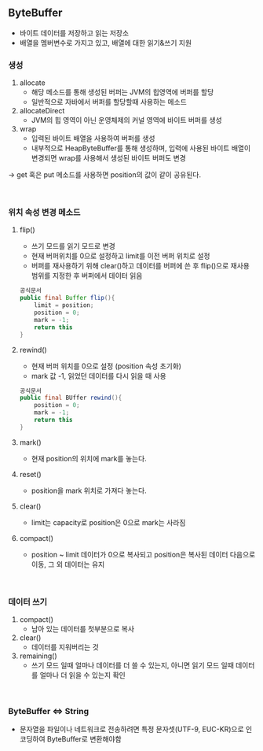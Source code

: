## ByteBuffer
- 바이트 데이터를 저장하고 읽는 저장소
- 배열을 멤버변수로 가지고 있고, 배열에 대한 읽기&쓰기 지원

### 생성

1. allocate
    - 해당 메소드를 통해 생성된 버퍼는 JVM의 힙영역에 버퍼를 할당
    - 일반적으로 자바에서 버퍼를 할당할때 사용하는 메소드
2. allocateDirect
    - JVM의 힙 영역이 아닌 운영체제의 커널 영역에 바이트 버퍼를 생성
3. wrap
    - 입력된 바이트 배열을 사용하여 버퍼를 생성
    - 내부적으로 HeapByteBuffer를 통해 생성하며, 입력에 사용된 바이트 배열이 변경되면 wrap를 사용해서 생성된 바이트 버퍼도 변경

→ get 혹은 put 메소드를 사용하면 position의 값이 같이 공유된다.

<br/>

### 위치 속성 변경 메소드

1. flip()
    - 쓰기 모드를 읽기 모드로 변경
    - 현재 버퍼위치를 0으로 설정하고 limit를 이전 버퍼 위치로 설정
    - 버퍼를 재사용하기 위해 clear()하고 데이터를 버퍼에 쓴 후 flip()으로 재사용 범위를 지정한 후 버퍼에서 데이터 읽음
    
    ```java
    공식문서
    public final Buffer flip(){
    	limit = position;
    	position = 0;
    	mark = -1;
    	return this
    }
    ```
    
2. rewind()
    - 현재 버퍼 위치를 0으로 설정 (position 속성 초기화)
    - mark 값 -1, 읽었던 데이터를 다시 읽을 때 사용
    
    ```java
    공식문서
    public final BUffer rewind(){
    	position = 0;
    	mark = -1;
    	return this
    }
    ```
    
3. mark()
    - 현재 position의 위치에 mark를 놓는다.
4. reset()
    - position을 mark 위치로 가져다 놓는다.
5. clear()
    - limit는 capacity로 position은 0으로 mark는 사라짐
6. compact()
    - position ~ limit 데이터가 0으로 복사되고 position은 복사된 데이터 다음으로 이동, 그 외 데이터는 유지

<br/>

### 데이터 쓰기

1. compact()
    - 남아 있는 데이터를 첫부분으로 복사
2. clear()
    - 데이터를 지워버리는 것
3. remaining()
    - 쓰기 모드 일때 얼마나 데이터를 더 쓸 수 있는지, 아니면 읽기 모드 일때 데이터를 얼마나 더 읽을 수 있는지 확인

<br/>

### ByteBuffer  ⇔ String

- 문자열을 파일이나 네트워크로 전송하려면 특정 문자셋(UTF-9, EUC-KR)으로 인코딩하여 ByteBuffer로 변환해야함 